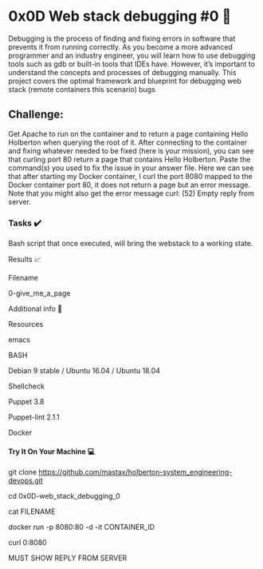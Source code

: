 # 0x0D Web stack debugging #0 🔧
Debugging is the process of finding and fixing errors in software that prevents it from running correctly. As you become a more advanced programmer and an industry engineer, you will learn how to use debugging tools such as gdb or built-in tools that IDEs have. However, it’s important to understand the concepts and processes of debugging manually. This project covers the optimal framework and blueprint for debugging web stack (remote containers this scenario) bugs

## Challenge:

Get Apache to run on the container and to return a page containing Hello Holberton when querying the root of it.
After connecting to the container and fixing whatever needed to be fixed (here is your mission), you can see that curling port 80 return a page that contains Hello Holberton.
Paste the command(s) you used to fix the issue in your answer file.
Here we can see that after starting my Docker container, I curl the port 8080 mapped to the Docker container port 80, it does not return a page but an error message.
Note that you might also get the error message curl: (52) Empty reply from server.

### Tasks ✔️
Bash script that once executed, will bring the webstack to a working state.

Results 📈

Filename

0-give_me_a_page

Additional info 🚧

Resources

emacs

BASH

Debian 9 stable / Ubuntu 16.04 / Ubuntu 18.04

Shellcheck

Puppet 3.8

Puppet-lint 2.1.1

Docker

#### Try It On Your Machine 💻

git clone https://github.com/mastax/holberton-system_engineering-devops.git

cd 0x0D-web_stack_debugging_0

cat FILENAME

docker run -p 8080:80 -d -it CONTAINER_ID

curl 0:8080

MUST SHOW REPLY FROM SERVER
